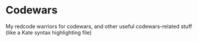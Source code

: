 Codewars
========

My redcode warriors for codewars, and other useful codewars-related stuff (like a Kate syntax highlighting file)